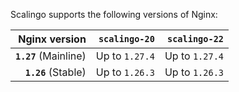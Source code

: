 Scalingo supports the following versions of Nginx:

| Nginx version         | `scalingo-20`   | `scalingo-22`  |
| --------------------: | --------------: | -------------: |
| **`1.27`** (Mainline) | Up to `1.27.4`  | Up to `1.27.4` |
| **`1.26`** (Stable)   | Up to `1.26.3`  | Up to `1.26.3` |
